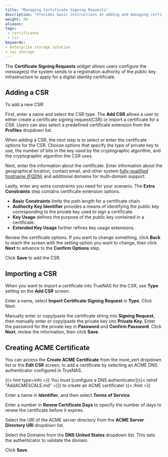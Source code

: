 ```yaml
---
title: "Managing Certificate Signing Requests"
description: "Provides basic instructions on adding and managing certificate signing requests (CSRs) in TrueNAS."
weight: 30
aliases:
tags:
 - certificates
 - csr
keywords:
- enterprise storage solution
- nas storage 
---
```


The **Certificate Signing Requests** widget allows users configure the message(s) the system sends to a registration authority of the public key infrastructure to apply for a digital identity certificate. 

## Adding a CSR

To add a new CSR:

First, enter a name and select the CSR type. The **Add CSR** allows a user to either create a certificate signing request(CSR) or import a certificate for a CSR. Users can also select a predefined certificate extension from the **Profiles** dropdown list.

When adding a CSR, the next step is to select or enter the certificate options for the CSR. Choose options that specify the type of private key to use, the number of bits in the key used by the cryptographic algorithm, and the cryptographic algorithm the CSR uses.

Next, enter the information about the certificate. Enter information about the geographical location, contact email, and other system [fully-qualified hostname (FQDN)](https://kb.iu.edu/d/aiuv) and additional domains for multi-domain support.

Lastly, enter any extra constraints you need for your scenario. 
The **Extra Constraints** step contains certificate extension options.

* **Basic Constraints** limits the path length for a certificate chain.
* **Authority Key Identifier** provides a means of identifying the public key corresponding to the private key used to sign a certificate.
* **Key Usage** defines the purpose of the public key contained in a certificate.
* **Extended Key Usage** further refines key usage extensions.

Review the certificate options. If you want to change something, click **Back** to reach the screen with the setting option you want to change, then click **Next** to advance to the **Confirm Options** step.

Click **Save** to add the CSR.

## Importing a CSR

When you want to import a certificate into TrueNAS for the CSR, use **Type** setting on the **Add CSR** screen.

Enter a name, select **Import Certificate Signing Request** in **Type**. Click Next.

Manually enter or copy/paste the certificate string into **Signing Request**, then manually enter or copy/paste the private key into **Private Key**.
Enter the password for the private key in **Password** and **Confirm Password**. Click **Next**, review the information, then click **Save**.

## Creating ACME Certificate

You can access the **Create ACME Certificate** from the <span class="material-icons">more_vert</span> dropdown list or the **Edit CSR** screen, to add a certificate by selecting an ACME DNS authenticator configured in TrueNAS.

{{< hint type=info >}}
You must [configure a DNS authenticator]({{< relref "AddACMESCALE.md" >}}) to create an ACME certificate!
{{< /hint >}}

Enter a name in **Identifier**, and then select **Terms of Service**.

Enter a number in **Renew Certificate Days** to specify the number of days to renew the certificate before it expires.

Select the URI of the ACME server directory from the **ACME Server Directory URI** dropdown list.

Select the Domains from the **DNS:United States** dropdown list. This sets the authenticator to validate the domain.

Click **Save**.